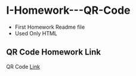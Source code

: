 # I-Homework---QR-Code

* First Homework Readme file
* Used Only HTML



## QR Code Homework Link
QR Code [Link](https://hcp1uo.csb.app/)
